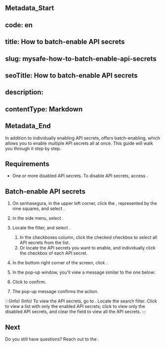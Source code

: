 ## Metadata_Start 
## code: en
## title: How to batch-enable API secrets 
## slug: mysafe-how-to-batch-enable-api-secrets 
## seoTitle: How to batch-enable API secrets 
## description:  
## contentType: Markdown 
## Metadata_End
In addition to individually enabling API secrets,  offers batch-enabling, which allows you to enable multiple API secrets all at once. This guide will walk you through it step by step.
## Requirements

* One or more disabled API secrets. To disable API secrets, access .

## Batch-enable API secrets

1. On senhasegura, in the upper left corner, click the , represented by the nine squares, and select .

1. In the side menu, select .

1. Locate the  filter, and select .

   1. In the checkboxes column, click the checked checkbox to select all API secrets from the list.
    2. Or locate the API secrets you want to enable, and individually click the checkbox of each API secret.

1. In the bottom right corner of the screen, click .

1. In the  pop-up window, you'll view a message similar to the one below:




7.  Click  to confirm.

1. The pop-up message  confirms the action.

:::(Info) (Info)
To view the API secrets, go to . Locate the  search filter. Click  to view a list with only the enabled API secrets; click  to view only the disabled API secrets, and clear the field to view all the API secrets.
:::




## Next



Do you still have questions? Reach out to the .

